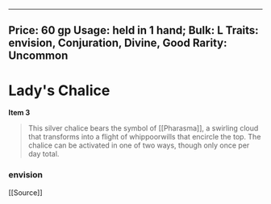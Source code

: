 
---
Price: 60 gp
Usage: held in 1 hand;
Bulk: L
Traits: envision, Conjuration, Divine, Good
Rarity: Uncommon
---

# Lady's Chalice

**Item 3**

> This silver chalice bears the symbol of [[Pharasma]], a swirling cloud that transforms into a flight of whippoorwills that encircle the top. The chalice can be activated in one of two ways, though only once per day total.

### envision    

[[Source]]

